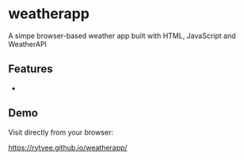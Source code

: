 # weatherapp

A simpe browser-based weather app built with HTML, JavaScript and WeatherAPI

## Features

- 

## Demo

Visit directly from your browser:

https://rytvee.github.io/weatherapp/

